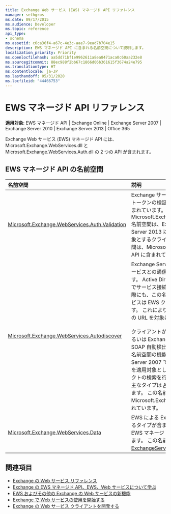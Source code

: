 ```yaml
---
title: Exchange Web サービス (EWS) マネージド API リファレンス
manager: sethgros
ms.date: 09/17/2015
ms.audience: Developer
ms.topic: reference
api_type:
- schema
ms.assetid: c6ca36f4-a67c-4e3c-aae7-9ead7b704e15
description: EWS マネージド API に含まれる名前空間について説明します。
localization_priority: Priority
ms.openlocfilehash: aa5dd71bf1e9962611a8ea8471aca0c60aa232e8
ms.sourcegitcommit: 88ec988f2bb67c1866d06b361615f3674a24e795
ms.translationtype: HT
ms.contentlocale: ja-JP
ms.lasthandoff: 05/31/2020
ms.locfileid: "44466753"
---
```

# <a name="ews-managed-api-reference"></a>EWS マネージド API リファレンス

**適用対象**: EWS マネージド API | Exchange Online | Exchange Server 2007 | Exchange Server 2010 | Exchange Server 2013 | Office 365

Exchange Web サービス (EWS) マネージド API には、Microsoft.Exchange.WebServices.dll と Microsoft.Exchange.WebServices.Auth.dll の 2 つの API が含まれます。

## <a name="ews-managed-api-namespaces"></a>EWS マネージド API の名前空間

|名前空間 |説明 |
|:---------|:-----------|
|[Microsoft.Exchange.WebServices.Auth.Validation](https://docs.microsoft.com/dotnet/api/microsoft.exchange.webservices.auth.validation?view=exchange-ews-api) |Exchange サーバーから送信されたユーザー ID のトークンの検証に使用されるタイプとメソッドが含まれています。 Microsoft.Exchange.WebServices.Auth.Validation 名前空間は、Exchange Online および Exchange Server 2013 以降のバージョンの Exchange を対象とするクライアントに適用されます。 この名前空間は、Microsoft.Exchange.WebServices.Auth.dll API に含まれています。|
|[Microsoft.Exchange.WebServices.Autodiscover](https://docs.microsoft.com/dotnet/api/microsoft.exchange.webservices.autodiscover?view=exchange-ews-api)|Exchange Server によってホストされる自動検出サービスとの通信に使用されるタイプが含まれています。 Active Directory Domain Services (AD DS) でサービス接続ポイント オブジェクトを検索する際にも、この名前空間を使用します。 自動検出サービスは EWS クライアントに構成情報を提供します。 これにより、クライアントは該当するサービスの URL を対象にすることができます。<br/><br/>クライアントがドメインに結合されている場合、あるいは Exchange Server 2010 で導入された SOAP 自動検出エンドポイントである場合は、この名前空間の機能を活用して、Microsoft Exchange Server 2007 で導入された POX 自動検出サービスを適用対象とし、サービス接続ポイント オブジェクトの検索を行うことができます。 この名前空間の主なタイプは [AutodiscoverService クラス](https://docs.microsoft.com/dotnet/api/microsoft.exchange.webservices.autodiscover.autodiscoverservice?view=exchange-ews-api)になります。 この名前空間は、Microsoft.Exchange.WebServices.dll API に含まれています。|
|[Microsoft.Exchange.WebServices.Data](https://docs.microsoft.com/dotnet/api/microsoft.exchange.webservices.data?view=exchange-ews-api)| EWS による Exchange サーバーとの通信に使用するタイプが含まれています。 この名前空間にはEWS マネージド API の中心的な機能が備わっています。 この名前空間の主なタイプは [ExchangeService クラス](https://docs.microsoft.com/dotnet/api/microsoft.exchange.webservices.data.exchangeservice?view=exchange-ews-api)になります。|

## <a name="see-also"></a>関連項目

- [Exchange の Web サービス リファレンス](web-services-reference-for-exchange.md)
- [Exchange の EWS マネージド API、EWS、Web サービスについて学ぶ](../exchange-web-services/explore-the-ews-managed-api-ews-and-web-services-in-exchange.md)
- [EWS およびその他の Exchange の Web サービスの新機能](../exchange-web-services/whats-new-in-ews-and-other-web-services-in-exchange.md)
- [Exchange で Web サービスの使用を開始する](../exchange-web-services/start-using-web-services-in-exchange.md)
- [Exchange の Web サービス クライアントを開発する](../exchange-web-services/develop-web-service-clients-for-exchange.md)

